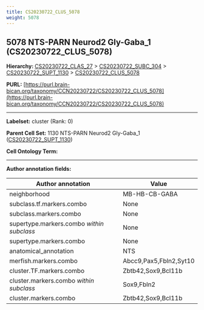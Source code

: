 ```yaml
---
title: CS20230722_CLUS_5078
weight: 5078
---
```

## 5078 NTS-PARN Neurod2 Gly-Gaba_1 (CS20230722_CLUS_5078)
<b>Hierarchy: </b>
[CS20230722_CLAS_27](../CS20230722_CLAS_27) >
[CS20230722_SUBC_304](../CS20230722_SUBC_304) >
[CS20230722_SUPT_1130](../CS20230722_SUPT_1130) >
[CS20230722_CLUS_5078](../CS20230722_CLUS_5078)

**PURL:** [https://purl.brain-bican.org/taxonomy/CCN20230722/CS20230722_CLUS_5078](https://purl.brain-bican.org/taxonomy/CCN20230722/CS20230722_CLUS_5078)

---


**Labelset:** cluster (Rank: 0)

**Parent Cell Set:** 1130 NTS-PARN Neurod2 Gly-Gaba_1 ([CS20230722_SUPT_1130](../CS20230722_SUPT_1130))



**Cell Ontology Term:** 

[MARKER GENES.]: #


---

[TRANSFERRED ANNOTATIONS.]: #


[AUTHOR ANNOTATION FIELDS.]: #


**Author annotation fields:**

| Author annotation | Value |
|-------------------|-------|
|neighborhood|MB-HB-CB-GABA|
|subclass.tf.markers.combo|None|
|subclass.markers.combo|None|
|supertype.markers.combo _within subclass_|None|
|supertype.markers.combo|None|
|anatomical_annotation|NTS|
|merfish.markers.combo|Abcc9,Pax5,Fbln2,Syt10|
|cluster.TF.markers.combo|Zbtb42,Sox9,Bcl11b|
|cluster.markers.combo _within subclass_|Sox9,Fbln2|
|cluster.markers.combo|Zbtb42,Sox9,Bcl11b|
